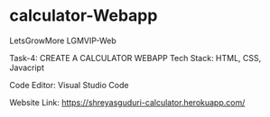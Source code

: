 # calculator-Webapp
LetsGrowMore LGMVIP-Web

Task-4: CREATE A CALCULATOR WEBAPP
Tech Stack: HTML, CSS, Javacript

Code Editor: Visual Studio Code

Website Link: https://shreyasguduri-calculator.herokuapp.com/
